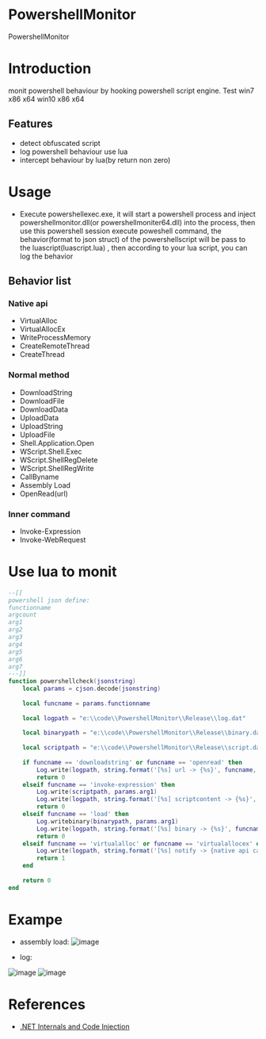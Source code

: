 # PowershellMonitor
PowershellMonitor

# Introduction
monit powershell behaviour by hooking powershell script engine.
Test win7 x86 x64  win10 x86 x64

## Features
* detect obfuscated script
* log powershell behaviour use lua
* intercept behaviour by lua(by return non zero)

# Usage
* Execute powershellexec.exe, it will start a powershell process and inject powershellmonitor.dll(or powershellmoniter64.dll) into the process, then use this powershell session execute poweshell command, the behavior(format to json struct) of the powershellscript will be pass to the luascript(luascript.lua) , then according to your lua script, you can log the behavior

## Behavior list
### Native api
 * VirtualAlloc
 * VirtualAllocEx
 * WriteProcessMemory
 * CreateRemoteThread
 * CreateThread
 
### Normal method
 * DownloadString
 * DownloadFile
 * DownloadData
 * UploadData
 * UploadString
 * UploadFile
 * Shell.Application.Open
 * WScript.Shell.Exec
 * WScript.ShellRegDelete
 * WScript.ShellRegWrite
 * CallByname
 * Assembly Load
 * OpenRead(url)
 
### Inner command
 * Invoke-Expression
 * Invoke-WebRequest
 
# Use lua to monit

```lua
--[[
powershell json define:
functionname
argcount
arg1
arg2
arg3
arg4
arg5
arg6
arg7
---]]
function powershellcheck(jsonstring)	
	local params = cjson.decode(jsonstring)
	
	local funcname = params.functionname
	
	local logpath = "e:\\code\\PowershellMonitor\\Release\\log.dat"
	
	local binarypath = "e:\\code\\PowershellMonitor\\Release\\binary.dat"
	
	local scriptpath = "e:\\code\\PowershellMonitor\\Release\\script.dat"	
	
	if funcname == 'downloadstring' or funcname == 'openread' then
		Log.write(logpath, string.format('[%s] url -> {%s}', funcname, params.arg1))
		return 0
	elseif funcname == 'invoke-expression' then
		Log.write(scriptpath, params.arg1)
		Log.write(logpath, string.format('[%s] scriptcontent -> {%s}', funcname, scriptpath))
		return 0
	elseif funcname == 'load' then
		Log.writebinary(binarypath, params.arg1)
		Log.write(logpath, string.format('[%s] binary -> {%s}', funcname, binarypath))
		return 0
	elseif funcname == 'virtualalloc' or funcname == 'virtualallocex' or funcname == 'virtualprotect' then
		Log.write(logpath, string.format('[%s] notify -> {native api called}', funcname))
		return 1
	end
	
	return 0
end
```

# Exampe
* assembly load:
![image](https://user-images.githubusercontent.com/2128975/163764678-e60fbdc6-ca97-46f4-aaaf-30141856d1f3.png)

* log:

![image](https://user-images.githubusercontent.com/2128975/163764703-7b8ef895-aa84-4a63-953d-3fb3246f0c2a.png)
![image](https://user-images.githubusercontent.com/2128975/163764834-92a33c14-c241-40b2-b3b1-51067736dfd7.png)


# References
* [.NET Internals and Code Injection](https://ntcore.com/files/netint_injection.htm)
